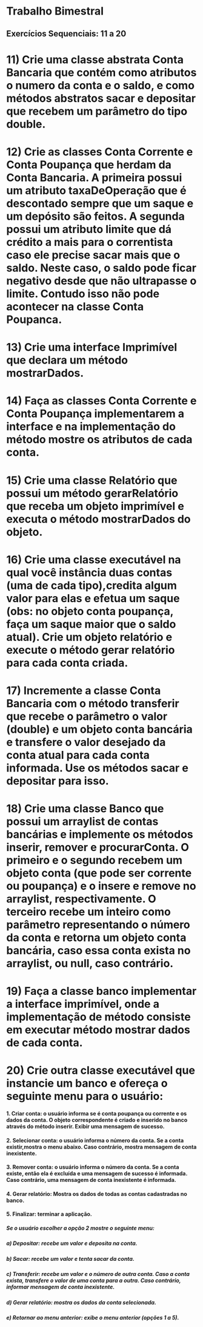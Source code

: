 # Trabalho Bimestral

## Exercícios Sequenciais: 11 a 20

# 11) Crie uma classe abstrata Conta Bancaria que contém como atributos o numero da conta e o saldo, e como métodos abstratos sacar e depositar que recebem um parâmetro do tipo double.

# 12) Crie as classes Conta Corrente e Conta Poupança que herdam da Conta Bancaria. A primeira possui um atributo taxaDeOperação que é descontado sempre que um saque e um depósito são feitos. A segunda possui um atributo limite que dá crédito a mais para o correntista caso ele precise sacar mais que o saldo. Neste caso, o saldo pode ficar negativo desde que não ultrapasse o limite. Contudo isso não pode acontecer na classe Conta Poupanca.

# 13) Crie uma interface Imprimível que declara um método mostrarDados.

# 14) Faça as classes Conta Corrente e Conta Poupança implementarem a interface e na implementação do método mostre os atributos de cada conta.

# 15) Crie uma classe Relatório que possui um método gerarRelatório que receba um objeto imprimível e executa o método mostrarDados do objeto.

# 16) Crie uma classe executável na qual você instância duas contas (uma de cada tipo),credita algum valor para elas e efetua um saque (obs: no objeto conta poupança, faça um saque maior que o saldo atual). Crie um objeto relatório e execute o método gerar relatório para cada conta criada.

# 17) Incremente a classe Conta Bancaria com o método transferir que recebe o parâmetro o valor (double) e um objeto conta bancária e transfere o valor desejado da conta atual para cada conta informada. Use os métodos sacar e depositar para isso.

# 18) Crie uma classe Banco que possui um arraylist de contas bancárias e implemente os métodos inserir, remover e procurarConta. O primeiro e o segundo recebem um objeto conta (que pode ser corrente ou poupança) e o insere e remove no arraylist, respectivamente. O terceiro recebe um inteiro como parâmetro representando o número da conta e retorna um objeto conta bancária, caso essa conta exista no arraylist, ou null, caso contrário.

# 19) Faça a classe banco implementar a interface imprimível, onde a implementação de método consiste em executar método mostrar dados de cada conta.

# 20) Crie outra classe executável que instancie um banco e ofereça o seguinte menu para o usuário:

#### 1. Criar conta: o usuário informa se é conta poupança ou corrente e os dados da conta. O objeto correspondente é criado e inserido no banco através do método inserir. Exibir uma mensagem de sucesso.

#### 2. Selecionar conta: o usuário informa o número da conta. Se a conta existir,mostra o menu abaixo. Caso contrário, mostra mensagem de conta inexistente.

#### 3. Remover conta: o usuário informa o número da conta. Se a conta existe, então ela é excluída e uma mensagem de sucesso é informada. Caso contrário, uma mensagem de conta inexistente é informada.

#### 4. Gerar relatório: Mostra os dados de todas as contas cadastradas no banco.

#### 5. Finalizar: terminar a aplicação.

##### Se o usuário escolher a opção 2 mostre o seguinte menu: 
##### a) Depositar: recebe um valor e deposita na conta. 
##### b) Sacar: recebe um valor e tenta sacar da conta. 
##### c) Transferir: recebe um valor e o número de outra conta. Caso a conta exista, transfere o valor de uma conta para a outra. Caso contrário, informar mensagem de conta inexistente. 
##### d) Gerar relatório: mostra os dados da conta selecionada. 
##### e) Retornar ao menu anterior: exibe o menu anterior (opções 1 a 5). 
